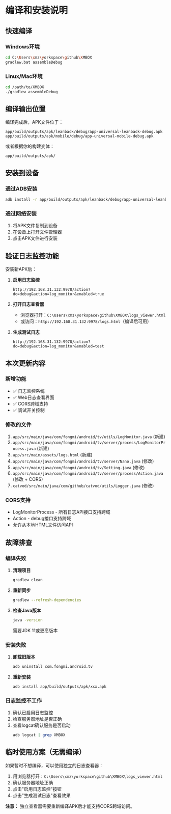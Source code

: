 # 编译和安装说明

## 快速编译

### Windows环境

```bash
cd C:\Users\xmz\yorkspace\github\XMBOX
gradlew.bat assembleDebug
```

### Linux/Mac环境

```bash
cd /path/to/XMBOX
./gradlew assembleDebug
```

## 编译输出位置

编译完成后，APK文件位于：

```
app/build/outputs/apk/leanback/debug/app-universal-leanback-debug.apk
app/build/outputs/apk/mobile/debug/app-universal-mobile-debug.apk
```

或者根据你的构建变体：
```
app/build/outputs/apk/
```

## 安装到设备

### 通过ADB安装

```bash
adb install -r app/build/outputs/apk/leanback/debug/app-universal-leanback-debug.apk
```

### 通过网络安装

1. 将APK文件复制到设备
2. 在设备上打开文件管理器
3. 点击APK文件进行安装

## 验证日志监控功能

安装新APK后：

1. **启用日志监控**
   ```
   http://192.168.31.132:9978/action?do=debug&action=log_monitor&enabled=true
   ```

2. **打开日志查看器**
   - 浏览器打开：`C:\Users\xmz\yorkspace\github\XMBOX\logs_viewer.html`
   - 或访问：`http://192.168.31.132:9978/logs.html`（编译后可用）

3. **生成测试日志**
   ```
   http://192.168.31.132:9978/action?do=debug&action=log_monitor&enabled=test
   ```

## 本次更新内容

### 新增功能
- ✅ 日志监控系统
- ✅ Web日志查看界面
- ✅ CORS跨域支持
- ✅ 调试开关控制

### 修改的文件
1. `app/src/main/java/com/fongmi/android/tv/utils/LogMonitor.java` (新建)
2. `app/src/main/java/com/fongmi/android/tv/server/process/LogMonitorProcess.java` (新建)
3. `app/src/main/assets/logs.html` (新建)
4. `app/src/main/java/com/fongmi/android/tv/server/Nano.java` (修改)
5. `app/src/main/java/com/fongmi/android/tv/Setting.java` (修改)
6. `app/src/main/java/com/fongmi/android/tv/server/process/Action.java` (修改 + CORS)
7. `catvod/src/main/java/com/github/catvod/utils/Logger.java` (修改)

### CORS支持
- LogMonitorProcess - 所有日志API接口支持跨域
- Action - debug接口支持跨域
- 允许从本地HTML文件访问API

## 故障排查

### 编译失败

1. **清理项目**
   ```bash
   gradlew clean
   ```

2. **重新同步**
   ```bash
   gradlew --refresh-dependencies
   ```

3. **检查Java版本**
   ```bash
   java -version
   ```
   需要JDK 11或更高版本

### 安装失败

1. **卸载旧版本**
   ```bash
   adb uninstall com.fongmi.android.tv
   ```

2. **重新安装**
   ```bash
   adb install app/build/outputs/apk/xxx.apk
   ```

### 日志监控不工作

1. 确认已启用日志监控
2. 检查服务器地址是否正确
3. 查看logcat确认服务是否启动
   ```bash
   adb logcat | grep XMBOX
   ```

## 临时使用方案（无需编译）

如果暂时不想编译，可以使用独立的日志查看器：

1. 用浏览器打开：`C:\Users\xmz\yorkspace\github\XMBOX\logs_viewer.html`
2. 确认服务器地址正确
3. 点击"启用日志监控"按钮
4. 点击"生成测试日志"查看效果

**注意：** 独立查看器需要重新编译APK后才能支持CORS跨域访问。
